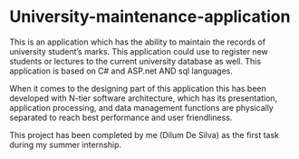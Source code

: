 # University-maintenance-application
This is an application which has the ability to maintain the records of university student’s marks. This application could use to register new students or lectures to the current university database as well. This application is based on C# and ASP.net AND sql languages.

When it comes to the designing part of this application this has been developed with N-tier software architecture, which has its presentation, application processing, and data management functions are physically separated to reach best performance and user friendliness.  

This project has been completed by me (Dilum De Silva) as the first task during my summer internship.
